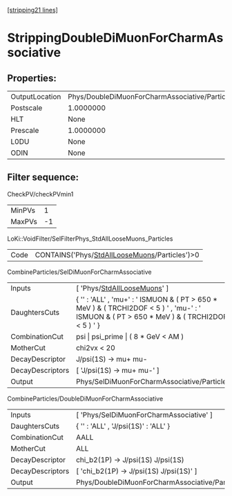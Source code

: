 [[stripping21 lines]](./stripping21-index)

# StrippingDoubleDiMuonForCharmAssociative

## Properties:

|                |                                                |
|----------------|------------------------------------------------|
| OutputLocation | Phys/DoubleDiMuonForCharmAssociative/Particles |
| Postscale      | 1.0000000                                      |
| HLT            | None                                           |
| Prescale       | 1.0000000                                      |
| L0DU           | None                                           |
| ODIN           | None                                           |

## Filter sequence:

CheckPV/checkPVmin1

|        |     |
|--------|-----|
| MinPVs | 1   |
| MaxPVs | -1  |

LoKi::VoidFilter/SelFilterPhys_StdAllLooseMuons_Particles

|      |                                                                                                  |
|------|--------------------------------------------------------------------------------------------------|
| Code | CONTAINS('Phys/[StdAllLooseMuons](./stripping21-commonparticles-stdallloosemuons)/Particles')\>0 |

CombineParticles/SelDiMuonForCharmAssociative

|                  |                                                                                                                                                  |
|------------------|--------------------------------------------------------------------------------------------------------------------------------------------------|
| Inputs           | [ 'Phys/[StdAllLooseMuons](./stripping21-commonparticles-stdallloosemuons)' ]                                                                  |
| DaughtersCuts    | { '' : 'ALL' , 'mu+' : ' ISMUON & ( PT \> 650 \* MeV ) & ( TRCHI2DOF \< 5 ) ' , 'mu-' : ' ISMUON & ( PT \> 650 \* MeV ) & ( TRCHI2DOF \< 5 ) ' } |
| CombinationCut   | psi \| psi_prime \| ( 8 \* GeV \< AM )                                                                                                           |
| MotherCut        | chi2vx \< 20                                                                                                                                     |
| DecayDescriptor  | J/psi(1S) -\> mu+ mu-                                                                                                                            |
| DecayDescriptors | [ 'J/psi(1S) -\> mu+ mu-' ]                                                                                                                    |
| Output           | Phys/SelDiMuonForCharmAssociative/Particles                                                                                                      |

CombineParticles/DoubleDiMuonForCharmAssociative

|                  |                                                |
|------------------|------------------------------------------------|
| Inputs           | [ 'Phys/SelDiMuonForCharmAssociative' ]      |
| DaughtersCuts    | { '' : 'ALL' , 'J/psi(1S)' : 'ALL' }           |
| CombinationCut   | AALL                                           |
| MotherCut        | ALL                                            |
| DecayDescriptor  | chi_b2(1P) -\> J/psi(1S) J/psi(1S)             |
| DecayDescriptors | [ 'chi_b2(1P) -\> J/psi(1S) J/psi(1S)' ]     |
| Output           | Phys/DoubleDiMuonForCharmAssociative/Particles |
